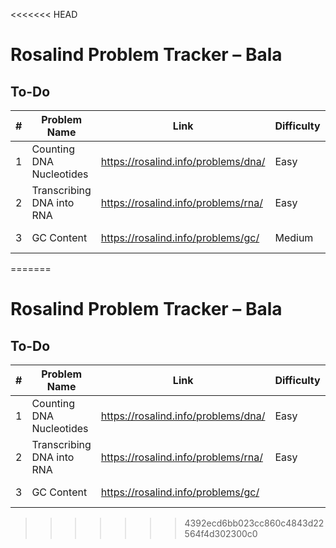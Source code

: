<<<<<<< HEAD
# Rosalind Problem Tracker – Bala

## To-Do

| # | Problem Name              | Link                        | Difficulty | Date       |
|---|---------------------------|-----------------------------|------------|------------|
| 1 | Counting DNA Nucleotides  | https://rosalind.info/problems/dna/ | Easy       | 2025-06-15 |
| 2 | Transcribing DNA into RNA | https://rosalind.info/problems/rna/ | Easy       | 2025-06-16 |
| 3 | GC Content                | https://rosalind.info/problems/gc/  | Medium     | 2025-06-17 |
 
=======
# Rosalind Problem Tracker – Bala

## To-Do

| # | Problem Name              | Link                        | Difficulty | Date       |
|---|---------------------------|-----------------------------|------------|------------|
| 1 | Counting DNA Nucleotides  | https://rosalind.info/problems/dna/ | Easy       | 2025-07-13 |
| 2 | Transcribing DNA into RNA | https://rosalind.info/problems/rna/ | Easy   | 2025-07-18 |
| 3 | GC Content                | https://rosalind.info/problems/gc/  |      | 2025-07-17 |
 
>>>>>>> 4392ecd6bb023cc860c4843d22564f4d302300c0
